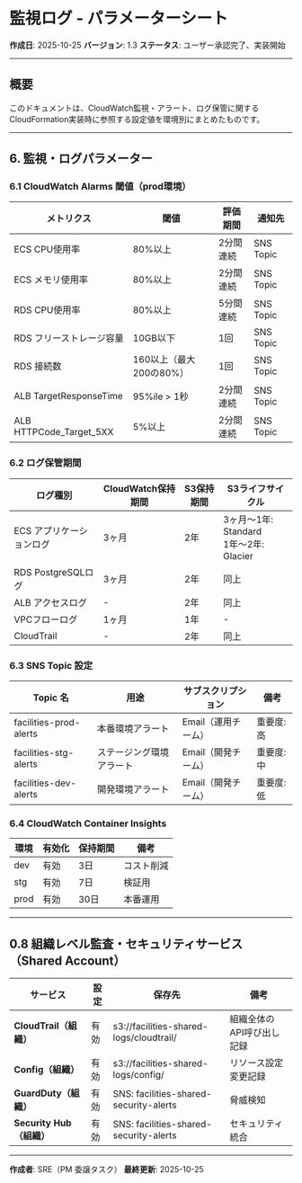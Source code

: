 # 監視ログ - パラメーターシート

**作成日**: 2025-10-25
**バージョン**: 1.3
**ステータス**: ユーザー承認完了、実装開始

---

## 概要

このドキュメントは、CloudWatch監視・アラート、ログ保管に関するCloudFormation実装時に参照する設定値を環境別にまとめたものです。

---

## 6. 監視・ログパラメーター

### 6.1 CloudWatch Alarms 閾値（prod環境）

| メトリクス | 閾値 | 評価期間 | 通知先 |
|-----------|------|---------|--------|
| ECS CPU使用率 | 80%以上 | 2分間連続 | SNS Topic |
| ECS メモリ使用率 | 80%以上 | 2分間連続 | SNS Topic |
| RDS CPU使用率 | 80%以上 | 5分間連続 | SNS Topic |
| RDS フリーストレージ容量 | 10GB以下 | 1回 | SNS Topic |
| RDS 接続数 | 160以上（最大200の80%） | 1回 | SNS Topic |
| ALB TargetResponseTime | 95%ile > 1秒 | 2分間連続 | SNS Topic |
| ALB HTTPCode_Target_5XX | 5%以上 | 2分間連続 | SNS Topic |

### 6.2 ログ保管期間

| ログ種別 | CloudWatch保持期間 | S3保持期間 | S3ライフサイクル |
|---------|-------------------|-----------|----------------|
| ECS アプリケーションログ | 3ヶ月 | 2年 | 3ヶ月～1年: Standard<br/>1年～2年: Glacier |
| RDS PostgreSQLログ | 3ヶ月 | 2年 | 同上 |
| ALB アクセスログ | - | 2年 | 同上 |
| VPCフローログ | 1ヶ月 | 1年 | - |
| CloudTrail | - | 2年 | 同上 |

### 6.3 SNS Topic 設定

| Topic 名 | 用途 | サブスクリプション | 備考 |
|---------|------|---------------|------|
| facilities-prod-alerts | 本番環境アラート | Email（運用チーム） | 重要度: 高 |
| facilities-stg-alerts | ステージング環境アラート | Email（開発チーム） | 重要度: 中 |
| facilities-dev-alerts | 開発環境アラート | Email（開発チーム） | 重要度: 低 |

### 6.4 CloudWatch Container Insights

| 環境 | 有効化 | 保持期間 | 備考 |
|------|-------|---------|------|
| dev | 有効 | 3日 | コスト削減 |
| stg | 有効 | 7日 | 検証用 |
| prod | 有効 | 30日 | 本番運用 |

---

## 0.8 組織レベル監査・セキュリティサービス（Shared Account）

| サービス | 設定 | 保存先 | 備考 |
|---------|------|--------|------|
| **CloudTrail（組織）** | 有効 | s3://facilities-shared-logs/cloudtrail/ | 組織全体のAPI呼び出し記録 |
| **Config（組織）** | 有効 | s3://facilities-shared-logs/config/ | リソース設定変更記録 |
| **GuardDuty（組織）** | 有効 | SNS: facilities-shared-security-alerts | 脅威検知 |
| **Security Hub（組織）** | 有効 | SNS: facilities-shared-security-alerts | セキュリティ統合 |

---

**作成者**: SRE（PM 委譲タスク）
**最終更新**: 2025-10-25
